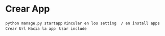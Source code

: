 # Crear App
`python manage.py startapp`
`Vincular en los setting  / en install apps `
`Crear Url Hacia la app `
`Usar include`